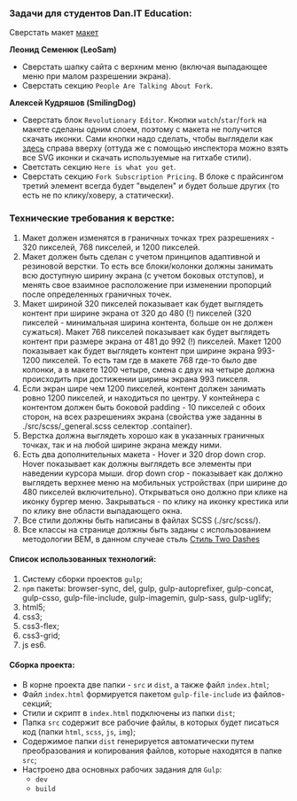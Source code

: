 ### Задачи для студентов Dan.IT Education:

Сверстать макет [макет](https://www.figma.com/file/9lLwBJciU4yjDZBSnqqXSS/Forkio?node-id=0%3A1)

**Леонид Семенюк (LeoSam)**

- Сверстать шапку сайта с верхним меню (включая выпадающее меню при малом разрешении экрана).
- Сверстать секцию `People Are Talking About Fork`.

**Алексей Кудряшов (SmilingDog)**

- Сверстать блок `Revolutionary Editor`. Кнопки `watch`/`star`/`fork` на макете сделаны одним слоем, поэтому с макета не получится скачать иконки. Сами кнопки надо сделать, чтобы выглядели как [здесь](https://github.com/baxterthehacker/public-repo) справа вверху (оттуда же с помощью инспектора можно взять все SVG иконки и скачать используемые на гитхабе стили).
- Светстать секцию `Here is what you get`.
- Сверстать секцию `Fork Subscription Pricing`. В блоке с прайсингом третий элемент всегда будет "выделен" и будет больше других (то есть не по клику/ховеру, а статически).

### Технические требования к верстке:

1. Макет должен изменятся в граничных точках трех разрешениях - 320 пикселей, 768 пикселей, и 1200 пикселей.
2. Макет должен быть сделан с учетом принципов адаптивной и резиновой верстки. То есть все блоки/колонки должны занимать всю доступную ширину экрана (с учетом боковых отступов), и менять свое взаимное расположение при изменении пропорций после определенных граничных точек.
3. Макет шириной 320 пикселей показывает как будет выглядеть контент при ширине экрана от 320 до 480 (!) пикселей (320 пикселей - минимальная ширина контента, больше он не должен сужаться).
   Макет 768 пикселей показывает как будет выглядеть контент при размере экрана от 481 до 992 (!) пикселей.
   Макет 1200 показывает как будет выглядеть контент при ширине экрана 993-1200 пикселей. То есть там где в макете 768 где-то было две колонки, а в макете 1200 четыре, смена с двух на четыре должна происходить при достижении ширины экрана 993 пикселя.
4. Если экран шире чем 1200 пикселей, контент должен занимать ровно 1200 пикселей, и находиться по центру. У контейнера с контентом должен быть боковой padding - 10 пикселей с обоих сторон, на всех разрешениях экрана (свойства уже заданны в ./src/scss/\_general.scss селектор .container).
5. Верстка должна выглядеть хорошо как в указанных граничных точках, так и на любой ширине экрана между ними.
6. Есть два дополнительных макета - Hover и 320 drop down crop. Hover показывает как должны выглядеть все элементы при наведении курсора мыши. drop down crop - показывает как должно выглядеть верхнее меню на мобильных устройствах (при ширине до 480 пикселей включительно). Открываться оно должно при клике на иконку бургер меню. Закрываться - по клику на иконку крестика или по клику вне области выпадающего окна.
7. Все стили должны быть написаны в файлах SCSS (./src/scss/).
8. Все классы на странице должны быть заданы с использованием методологии BEM, в данном случеае стьль [Стиль Two Dashes](https://ru.bem.info/methodology/naming-convention/#%D1%81%D1%82%D0%B8%D0%BB%D1%8C-two-dashes)

#### Список использованных технологий:

1. Систему сборки проектов `gulp`;
2. `npm` пакеты:
   browser-sync,
   del,
   gulp,
   gulp-autoprefixer,
   gulp-concat,
   gulp-csso,
   gulp-file-include,
   gulp-imagemin,
   gulp-sass,
   gulp-uglify;
3. html5;
4. css3;
5. css3-flex;
6. css3-grid;
7. js es6.

#### Сборка проекта:

- В корне проекта две папки - `src` и `dist`, а также файл `index.html`;
- Файл `index.html` формируется пакетом `gulp-file-include` из файлов-секций;
- Стили и скрипт в `index.html` подключены из папки `dist`;
- Папка `src` содержит все рабочие файлы, в которых будет писаться код (папки `html`, `scss`, `js`, `img`);
- Содержимое папки `dist` генерируется автоматически путем преобразования и копирования файлов, которые находятся в папке `src`;
- Настроено два основных рабочих задания для `Gulp`:
  - `dev`
  - `build`
